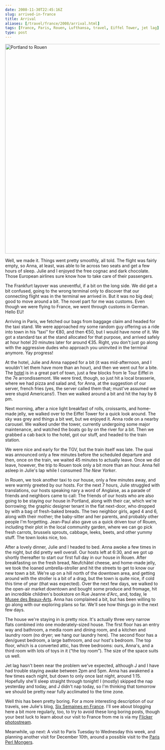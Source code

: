 ```yaml
--- 
date: 2008-11-30T22:45:16Z
slug: arrived-in-france
title: Arrival
aliases: [/travel/france/2008/arrival.html]
tags: [France, Paris, Rouen, Lufthansa, travel, Eiffel Tower, jet lag]
type: post
---
```


[<img src="https://farm4.staticflickr.com/3066/3068417561_f08cbf814c_o.jpg" alt="Portland to Rouen" width="1024" height="681" />]<script async src="https://embedr.flickr.com/assets/client-code.js" charset="utf-8"></script>

Well, we made it. Things went pretty smoothly, all told. The flight was fairly
empty, so Anna, at least, was able to lie across two seats and get a few hours
of sleep. Julie and I enjoyed the free cognac and dark chocolate. Those European
airlines sure know how to take care of their passengers.

The Frankfurt layover was uneventful, if a bit on the long side. We did get a
bit confused, going to the wrong terminal only to discover that our connecting
flight was in the terminal we arrived in. But it was no big deal; good to move
around a bit. The novel part for me was customs. Even though we were flying to
France, we went through customs in German. Hello EU!

Arriving in Paris, we fetched our bags from baggage claim and headed for the
taxi stand. We were approached my some random guy offering us a ride into town
in his “taxi” for €80, and then €50, but I would have none of it. We got a
standard tax at the stand allocated for that purpose, and arrived safely at hour
hotel 20 minutes later for around €35. Right, you don't just go along with the
aggressive dudes who approach you uninvited in the terminal anymore. Yay
progress!

At the hotel, Julie and Anna napped for a bit (it was mid-afternoon, and I
wouldn't let them have more than an hour), and then we went out for a bite. The
[hotel] is in a great part of town, just a few blocks from le Tour Eiffel in the
7e arrondissemont. We were tired, though, so just hit a local brasserie, where
we had pizza and salad and, for Anna, at the suggestion of our server, french
fries (yes, the server called them that; must've assumed we were stupid
Americans!). Then we walked around a bit and hit the hay by 8 pm.

Next morning, after a nice light breakfast of rolls, croissants, and home-made
jelly, we walked over to the Eiffel Tower for a quick look around. The sky was
grey and things a bit wet, but we enjoyed it. Anna rode on a nearby carousel. We
walked under the tower, currently undergoing some major maintenance, and watched
the boats go by on the river for a bit. Then we grabbed a cab back to the hotel,
got our stuff, and headed to the train station.

We were nice and early for the TGV, but the train itself was late. The quai was
announced only a few minutes before the scheduled departure and then, once on
the train, we waited 45 minutes to actually leave. Once we did leave, however,
the trip to Rouen took only a bit more than an hour. Anna fell asleep in Julie's
lap while I consumed *The New Yorker*.

In Rouen, we took another taxi to our house, only a few minutes away, and were
warmly greeted by our hosts. For the next 7 hours, Julie struggled with
translations, our hosts speaking nary a word of Anglaise, as a parade of friends
and neighbors came to call: The friends of our hosts who are also going to be
staying our house in Portland, along with their car, which we're borrowing; the
graphic designer tenant in the flat next-door, who dropped by with a bag of
fresh-baked breads. The two neighbor girls, aged 4 and 6, along with their
mother; the baby-sitter and her parents, and probably other people I'm
forgetting. Jean-Paul also gave us a quick driven tour of Rouen, including their
plot in the local community garden, where we can go pick fresh carrots, brussels
sprouts, cabbage, leeks, beets, and other yummy stuff. The town looks nice, too.

After a lovely dinner, Julie and I headed to bed. Anna awoke a few times in the
night, but did pretty well overall. Our hosts left at 6:30, and we got up
shortly thereafter to start our first full day in our house in Rouen. After
breakfasting on the fresh bread, Neufchâtel cheese, and home-made jelly, we took
the loaned umbrella-stroller and hit the streets to get to know our new town a
bit. We're up on a hill north of the downtown area, and getting around with the
stroller is a bit of a drag, but the town is quite nice, if cold this time of
year (that was expected). Over the next few days, we walked to the open-air
market downtown and bought some produce and fromage, hit an incredible
children's bookstore on Rue Jeanne d'Arc, and, today, le [Musee des Beaux-Arts].
Anna has complained a bit, but has been willing to go along with our exploring
plans so far. We'll see how things go in the next few days.

The house we're staying in is pretty nice. It's actually three very narrow flats
combined into one moderately-sized house. The first floor has an entry way and
bathroom, a media room and dining room, and a kitchen and laundry room (no
dryer; we hang our laundry here). The second floor has a den/guest bedroom, a
large bathroom, and our host's bedroom. The top floor, which is a converted
attic, has three bedrooms: ours, Anna's, and a third room with lots of toys in
it (“the toy room”). The size of the space suits us well.

Jet lag hasn't been near the problem we've expected, although J and I have had
trouble staying awake between 2pm and 5pm. Anna has awakened a few times each
night, but down to only once last night, around 1:15. Hopefully she'll sleep
straight through tonight! I (mostly) skipped the nap yesterday and today, and J
didn't nap today, so I'm thinking that tomorrow we should be pretty near fully
acclimated to the time zone.

Well this has been pretty boring. For a more interesting description of our
travels, see Julie's blog, [Six Semaines en France]. I'll see about blogging
here a bit more regularly, too, to try to avoid these long boring posts, though
your best luck to learn about our visit to France from me is via my [Flicker
photostream].

Meanwhile, up next: A visit to Paris Tuesday to Wednesday this week, and
planning another visit for December 10th, around a possible visit to the [Paris
Perl Mongers].

  [<img src="https://farm4.staticflickr.com/3066/3068417561_f08cbf814c_o.jpg" alt="Portland to Rouen" width="1024" height="681" />]:
    https://www.flickr.com/photos/theory/albums/72157610395807045
    "Portland to Rouen"
  [hotel]: http://www.hotelvaladon.com/
    "Hôtel Valadon Paris — between rue cler market and eiffel tower"
  [Musee des Beaux-Arts]: http://www.rouen-musees.com/index.php?idR=12
  [Six Semaines en France]: http://strongrrl.blogspot.com/
  [Flicker photostream]: http://flickr.com/photos/theory/
  [Paris Perl Mongers]: http://paris.mongueurs.net/ "Paris Perl Mongueu(r|se)s"
